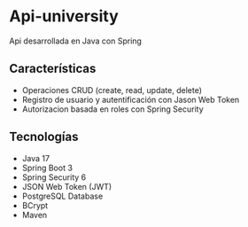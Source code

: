 # Api-university
Api desarrollada en Java con Spring

## Características
* Operaciones CRUD (create, read, update, delete)
* Registro de usuario y autentificación con Jason Web Token
* Autorizacion basada en roles con Spring Security

## Tecnologías
* Java 17
* Spring Boot 3
* Spring Security 6
* JSON Web Token (JWT)
* PostgreSQL Database
* BCrypt
* Maven
